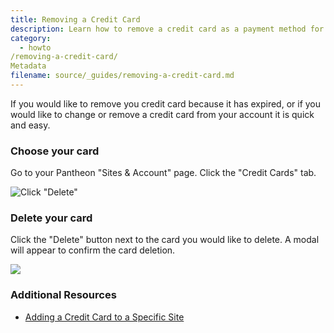 ```yaml
---
title: Removing a Credit Card
description: Learn how to remove a credit card as a payment method for your site.
category:
  - howto
/removing-a-credit-card/
Metadata
filename: source/_guides/removing-a-credit-card.md
---
```


If you would like to remove you credit card because it has expired, or if you would like to change or remove a credit card from your account it is quick and easy.

### Choose your card

Go to your Pantheon "Sites & Account" page. Click the "Credit Cards" tab.

![Click "Delete"](https://pantheon-systems.desk.com/customer/portal/attachments/92337)

### Delete your card

Click the "Delete" button next to the card you would like to delete. A modal will appear to confirm the card deletion. 

![](https://pantheon-systems.desk.com/customer/portal/attachments/92342)

### Additional Resources

- [Adding a Credit Card to a Specific Site](/documentation/howto/add-a-credit-card-to-a-site/-add-a-credit-card-to-a-specific-site)
